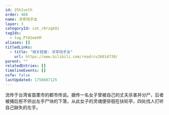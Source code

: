 ```yaml
---
id: 25k1velh
order: 460
name: 凉亭找手女
layer: 3
categoryId: cat_r0rzgkOi
tagIds:
  - tag_Pl02eehM
aliases: []
titledLinks:
  - title: "相关链接: 凉亭找手女"
    url: https://www.bilibili.com/read/cv26014738/
parent: ""
relatedEntries: []
timelineEvents: []
nsfw: false
lastUpdated: 1758087125
---
```


流传于台湾省苗栗市的都市传说。据传一名女子曾被自己的丈夫杀害并分尸，后者被捕后拒不供出左手尸块的下落，从此女子的灵魂便徘徊在扶轮亭，四处找人打听自己缺失的左手。